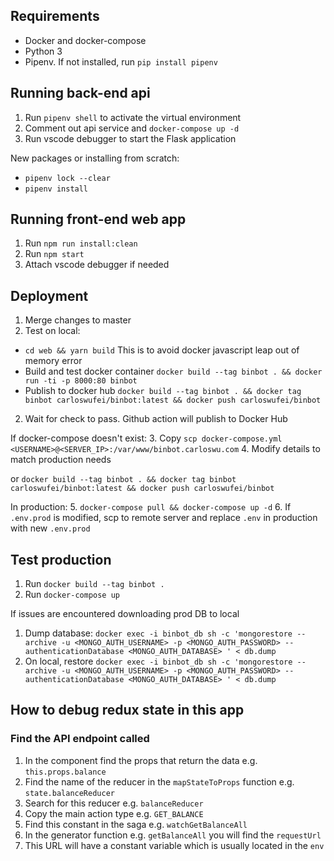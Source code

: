 ## Requirements
 
- Docker and docker-compose
- Python 3
- Pipenv. If not installed, run `pip install pipenv`

## Running back-end api

1. Run `pipenv shell` to activate the virtual environment
2. Comment out api service and `docker-compose up -d`
3. Run vscode debugger to start the Flask application

New packages or installing from scratch:
- `pipenv lock --clear`
- `pipenv install`

## Running front-end web app

1. Run `npm run install:clean`
2. Run `npm start`
3. Attach vscode debugger if needed

## Deployment

1. Merge changes to master
2. Test on local:
  - `cd web && yarn build` This is to avoid docker javascript leap out of memory error
  - Build and test docker container `docker build --tag binbot . && docker run -ti -p 8000:80 binbot`
  - Publish to docker hub `docker build --tag binbot . && docker tag binbot carloswufei/binbot:latest && docker push carloswufei/binbot`
2. Wait for check to pass. Github action will publish to Docker Hub

If docker-compose doesn't exist:
3. Copy `scp docker-compose.yml <USERNAME>@<SERVER_IP>:/var/www/binbot.carloswu.com`
4. Modify details to match production needs

or `docker build --tag binbot . && docker tag binbot carloswufei/binbot:latest && docker push carloswufei/binbot`

In production:
5. `docker-compose pull && docker-compose up -d`
6. If `.env.prod` is modified, scp to remote server and replace `.env` in production with new `.env.prod`

## Test production

1. Run `docker build --tag binbot .`
2. Run `docker-compose up`

If issues are encountered downloading prod DB to local
1. Dump database: `docker exec -i binbot_db sh -c 'mongorestore --archive -u <MONGO_AUTH_USERNAME> -p <MONGO_AUTH_PASSWORD> --authenticationDatabase <MONGO_AUTH_DATABASE> ' < db.dump`
2. On local, restore `docker exec -i binbot_db sh -c 'mongorestore --archive -u <MONGO_AUTH_USERNAME> -p <MONGO_AUTH_PASSWORD> --authenticationDatabase <MONGO_AUTH_DATABASE> ' < db.dump`


## How to debug redux state in this app
### Find the API endpoint called
1. In the component find the props that return the data e.g. `this.props.balance`
2. Find the name of the reducer in the `mapStateToProps` function e.g. `state.balanceReducer`
3. Search for this reducer e.g. `balanceReducer`
4. Copy the main action type e.g. `GET_BALANCE`
5. Find this constant in the saga e.g. `watchGetBalanceAll`
6. In the generator function e.g. `getBalanceAll` you will find the `requestUrl`
7. This URL will have a constant variable which is usually located in the `env`